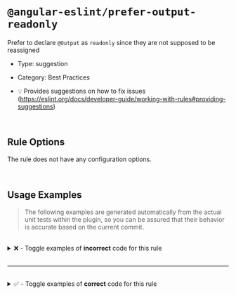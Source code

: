 <!--

  DO NOT EDIT.

  This markdown file was autogenerated using a mixture of the following files as the source of truth for its data:
  - ../../src/rules/prefer-output-readonly.ts
  - ../../tests/rules/prefer-output-readonly/cases.ts

  In order to update this file, it is therefore those files which need to be updated, as well as potentially the generator script:
  - ../../../../tools/scripts/generate-rule-docs.ts

-->

<br>

# `@angular-eslint/prefer-output-readonly`

Prefer to declare `@Output` as `readonly` since they are not supposed to be reassigned

- Type: suggestion
- Category: Best Practices

- 💡 Provides suggestions on how to fix issues (https://eslint.org/docs/developer-guide/working-with-rules#providing-suggestions)

<br>

## Rule Options

The rule does not have any configuration options.

<br>

## Usage Examples

> The following examples are generated automatically from the actual unit tests within the plugin, so you can be assured that their behavior is accurate based on the current commit.

<br>

<details>
<summary>❌ - Toggle examples of <strong>incorrect</strong> code for this rule</summary>

<br>

#### Default Config

```json
{
  "rules": {
    "@angular-eslint/prefer-output-readonly": [
      "error"
    ]
  }
}
```

<br>

#### ❌ Invalid Code

```ts
class Test {
  @Output() testEmitter = new EventEmitter<string>();
            ~~~~~~~~~~~
}
```

</details>

<br>

---

<br>

<details>
<summary>✅ - Toggle examples of <strong>correct</strong> code for this rule</summary>

<br>

#### Default Config

```json
{
  "rules": {
    "@angular-eslint/prefer-output-readonly": [
      "error"
    ]
  }
}
```

<br>

#### ✅ Valid Code

```ts
class Test {
  testEmitter = new EventEmitter<string>();
}
```

<br>

---

<br>

#### Default Config

```json
{
  "rules": {
    "@angular-eslint/prefer-output-readonly": [
      "error"
    ]
  }
}
```

<br>

#### ✅ Valid Code

```ts
class Test {
  @Output() readonly testEmitter = new EventEmitter<string>();
}
```

</details>

<br>
